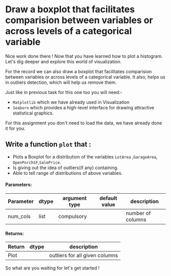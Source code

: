 # Draw a boxplot that facilitates comparision between variables or across levels of a categorical variable

Nice work done there ! 
Now that you have learned how to plot a histogram.
Let's dig deeper and explore this world of visualization.

For the record we can also draw a boxplot that facilitates comparision between variables or across levels of a categorical variable.
It also,  helps us in outliers detection, which will help us remove them.

Just like in previous task for this one too you will need:- 
* `Matplotlib` which we have already used in Visualization 
* `Seaborn` which provides a high-level interface for drawing attractive statistical graphics. 

For this assignment you don't need to load the data, we have already done it for you.

## Write a function `plot` that :
- Plots a Boxplot for a distribution of the variables `LotArea` ,`GarageArea`, `OpenPorchSF`,`SalePrice`.
- Is giving out the idea of outliers(if any) containing.
- Able to tell range of distributions of above variables.



#### Parameters:

| Parameter | dtype | argument type | default value | description |
| --- | --- | --- | --- | --- | 
| num_cols | list | compulsory |  | number of columns |



#### Returns:

| Return | dtype | description |
| --- | --- | --- | 
| Plot | | outliers for all given columns |

So what are you waiting for let's get started !
